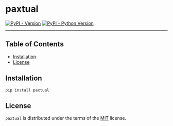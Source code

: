 # paxtual

[![PyPI - Version](https://img.shields.io/pypi/v/paxtual.svg)](https://pypi.org/project/paxtual)
[![PyPI - Python Version](https://img.shields.io/pypi/pyversions/paxtual.svg)](https://pypi.org/project/paxtual)

-----

## Table of Contents

- [Installation](#installation)
- [License](#license)

## Installation

```console
pip install paxtual
```

## License

`paxtual` is distributed under the terms of the [MIT](https://spdx.org/licenses/MIT.html) license.
